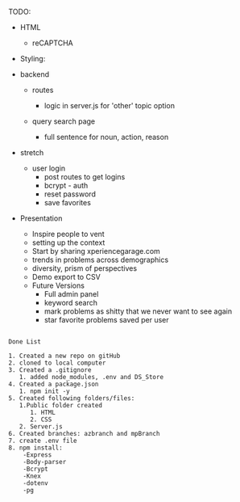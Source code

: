 TODO:

- HTML  
  - reCAPTCHA

- Styling:

- backend
  - routes
    - logic in server.js for 'other' topic option

  - query search page
    - full sentence for noun, action, reason

- stretch
  - user login
    - post routes to get logins
    - bcrypt - auth
    - reset password
    - save favorites

- Presentation
  - Inspire people to vent
  - setting up the context
  - Start by sharing xperiencegarage.com
  - trends in problems across demographics
  - diversity, prism of perspectives
  - Demo export to CSV
  - Future Versions
    - Full admin panel
    - keyword search
    - mark problems as shitty that we never want to see again
    - star favorite problems saved per user



```

Done List

1. Created a new repo on gitHub
2. cloned to local computer
3. Created a .gitignore
   1. added node_modules, .env and DS_Store
4. Created a package.json
   1. npm init -y
5. Created following folders/files:
   1.Public folder created
      1. HTML
      2. CSS
   2. Server.js
6. Created branches: azbranch and mpBranch
7. create .env file
8. npm install:
    -Express
    -Body-parser
    -Bcrypt
    -Knex
    -dotenv
    -pg

